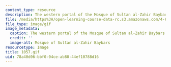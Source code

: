 ```yaml
---
content_type: resource
description: The western portal of the Mosque of Sultan al-Zahir Baybars.
file: /media/https%3A/open-learning-course-data-rc.s3.amazonaws.com/4-615-the-architecture-of-cairo-spring-2002/78a40d06bbf004ceab8044ef10788d16_1057.gif
file_type: image/gif
image_metadata:
  caption: The western portal of the Mosque of Sultan al-Zahir Baybars.
  credit: ''
  image-alt: Mosque of Sultan al-Zahir Baybars
resourcetype: Image
title: 1057.gif
uid: 78a40d06-bbf0-04ce-ab80-44ef10788d16
---
```


